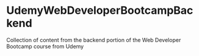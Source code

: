 # UdemyWebDeveloperBootcampBackend
Collection of content from the backend portion of the Web Developer Bootcamp course from Udemy
